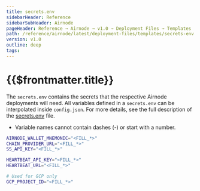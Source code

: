 ```yaml
---
title: secrets.env
sidebarHeader: Reference
sidebarSubHeader: Airnode
pageHeader: Reference → Airnode → v1.0 → Deployment Files → Templates
path: /reference/airnode/latest/deployment-files/templates/secrets-env.html
version: v1.0
outline: deep
tags:
---
```


<VersionWarning/>

<PageHeader/>

# {{$frontmatter.title}}

The `secrets.env` contains the secrets that the respective Airnode deployments
will need. All variables defined in a `secrets.env` can be interpolated inside
`config.json`. For more details, see the full description of the
[secrets.env](../deployment-files/secrets-env.md) file.

- Variable names cannot contain dashes (-) or start with a number.

```sh
AIRNODE_WALLET_MNEMONIC="<FILL_*>"
CHAIN_PROVIDER_URL="<FILL_*>"
SS_API_KEY="<FILL_*>"

HEARTBEAT_API_KEY="<FILL_*>"
HEARTBEAT_URL="<FILL_*>"

# Used for GCP only
GCP_PROJECT_ID="<FILL_*>"
```
